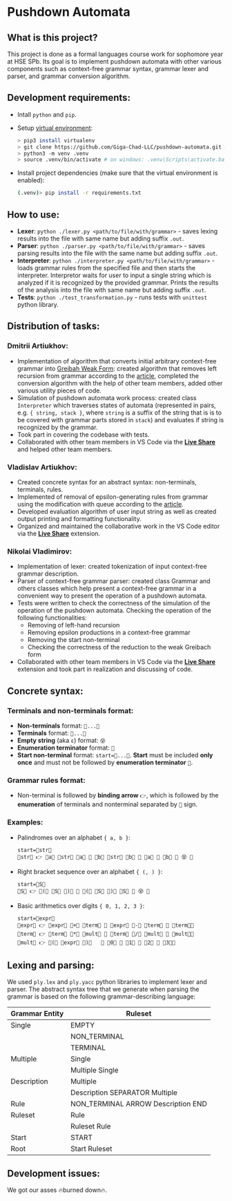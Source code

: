 # Pushdown Automata

## What is this project?

This project is done as a formal languages course work for sophomore year at HSE SPb. Its goal is to implement pushdown automata with other various components such as context-free grammar syntax, grammar lexer and parser, and grammar conversion algorithm.

## Development requirements:
- Intall `python` and `pip`.
- Setup [virtual environment](https://docs.python-guide.org/dev/virtualenvs/):

    ```bash
    > pip3 install virtualenv
    > git clone https://github.com/Giga-Chad-LLC/pushdown-automata.git && cd pushdown-automata
    > python3 -m venv .venv
    > source .venv/bin/activate # on windows: .venv\Scripts\activate.bat
    ```
- Install project dependencies (make sure that the virtual environment is enabled):
    ```bash
    (.venv)> pip install -r requirements.txt
    ```

## How to use:
- **Lexer**: `python ./lexer.py <path/to/file/with/grammar>` - saves lexing results into the file with same name but adding suffix `.out`.
- **Parser**: `python ./parser.py <path/to/file/with/grammar>` - saves parsing results into the file with the same name but adding suffix `.out`.
- **Interpreter**: `python ./interpreter.py <path/to/file/with/grammar>` - loads grammar rules from the specified file and then starts the interpreter. Interpretor waits for user to input a single string which is analyzed if it is recognized by the provided grammar. Prints the results of the analysis into the file with same name but adding suffix `.out`.
- **Tests**: `python ./test_transformation.py` - runs tests with `unittest` python library.


## Distribution of tasks:

### Dmitrii Artiukhov:
- Implementation of algorithm that converts initial arbitrary context-free grammar into [Greibah Weak Form](https://neerc.ifmo.ru/wiki/index.php?title=%D0%9F%D1%80%D0%B8%D0%B2%D0%B5%D0%B4%D0%B5%D0%BD%D0%B8%D0%B5_%D0%B3%D1%80%D0%B0%D0%BC%D0%BC%D0%B0%D1%82%D0%B8%D0%BA%D0%B8_%D0%BA_%D0%BE%D1%81%D0%BB%D0%B0%D0%B1%D0%BB%D0%B5%D0%BD%D0%BD%D0%BE%D0%B9_%D0%BD%D0%BE%D1%80%D0%BC%D0%B0%D0%BB%D1%8C%D0%BD%D0%BE%D0%B9_%D1%84%D0%BE%D1%80%D0%BC%D0%B5_%D0%93%D1%80%D0%B5%D0%B9%D0%B1%D0%B0%D1%85): created algorithm that removes left recursion from grammar according to the [article](https://neerc.ifmo.ru/wiki/index.php?title=%D0%A3%D1%81%D1%82%D1%80%D0%B0%D0%BD%D0%B5%D0%BD%D0%B8%D0%B5_%D0%BB%D0%B5%D0%B2%D0%BE%D0%B9_%D1%80%D0%B5%D0%BA%D1%83%D1%80%D1%81%D0%B8%D0%B8), completed the conversion algorithm with the help of other team members, added other various utility pieces of code.
- Simulation of pushdown automata work process: created class `Interpreter` which traverses states of automata (represented in pairs, e.g. `{ string, stack }`, where `string` is a suffix of the string that is is to be covered with grammar parts stored in `stack`) and evaluates if string is recognized by the grammar.
- Took part in covering the codebase with tests.
- Collaborated with other team members in VS Code via the [**Live Share**](https://code.visualstudio.com/learn/collaboration/live-share) and helped other team members.



### Vladislav Artiukhov:

 - Created concrete syntax for an abstract syntax: non-terminals, terminals, rules.
 - Implemented of removal of epsilon-generating rules from grammar using the modification with queue according to the [article](https://neerc.ifmo.ru/wiki/index.php?title=%D0%A3%D0%B4%D0%B0%D0%BB%D0%B5%D0%BD%D0%B8%D0%B5_eps-%D0%BF%D1%80%D0%B0%D0%B2%D0%B8%D0%BB_%D0%B8%D0%B7_%D0%B3%D1%80%D0%B0%D0%BC%D0%BC%D0%B0%D1%82%D0%B8%D0%BA%D0%B8).
 - Developed evaluation algorithm of user input string as well as created output printing and formatting functionality.
 - Organized and maintained the collaborative work in the VS Code editor via the [**Live Share**](https://code.visualstudio.com/learn/collaboration/live-share) extension.


### Nikolai Vladimirov:

- Implementation of lexer: created tokenization of input context-free grammar description.
- Parser of context-free grammar parser: created class Grammar and others classes which help present a context-free grammar in a convenient way to present the operation of a pushdown automata.
- Tests were written to check the correctness of the simulation of the operation of the pushdown automata.
Checking the operation of the following functionalities:
    - Removing of left-hand recursion
    - Removing epsilon productions in a context-free grammar
    - Removing the start non-terminal
    - Checking the correctness of the reduction to the weak Greibach form
- Collaborated with other team members in VS Code via the [**Live Share**](https://code.visualstudio.com/learn/collaboration/live-share) extension and took part in realization and discussing of code.


## Concrete syntax:

### Terminals and non-terminals format:

- **Non-terminals** format: `🤯...🤯`
- **Terminals** format: `🥵...🥵`
- **Empty string** (aka `ε`) format: `😵`
- **Enumeration terminator** format: `🗿`
- **Start non-terminal** format: `start=🤯...🤯`. **Start** must be included **only once** and must not be followed by **enumeration terminator** `🗿`.


### Grammar rules format:

- Non-terminal is followed by **binding arrow** `👉`, which is followed by the **enumeration** of terminals and nonterminal separated by `🤌` sign.


### Examples:

- Palindromes over an alphabet `{ a, b }`:
    ```
    start=🤯str🤯
    🤯str🤯 👉 🥵a🥵 🤯str🤯 🥵a🥵 🤌 🥵b🥵 🤯str🤯 🥵b🥵 🤌 🥵a🥵 🤌 🥵b🥵 🤌 😵 🗿
    ```

- Right bracket sequence over an alphabet `{ (, ) }`:
    ```
    start=🤯S🤯
    🤯S🤯 👉 🥵(🥵 🤯S🤯 🥵)🥵 🤌 🥵(🥵 🤯S🤯 🥵)🥵 🤯S🤯 🤌 😵 🗿
    ```

- Basic arithmetics over digits `{ 0, 1, 2, 3 }`:
    ```
    start=🤯expr🤯
    🤯expr🤯 👉 🤯expr🤯 🥵+🥵 🤯term🤯 🤌 🤯expr🤯 🥵-🥵 🤯term🤯 🤌 🤯term🤯🗿
    🤯term🤯 👉 🤯term🤯 🥵*🥵 🤯mult🤯 🤌 🤯term🤯 🥵/🥵 🤯mult🤯 🤌 🤯mult🤯🗿
    🤯mult🤯 👉 🥵(🥵 🤯expr🤯 🥵)🥵   🤌 🥵0🥵 🤌 🥵1🥵 🤌 🥵2🥵 🤌 🥵3🥵🗿
    ```

## Lexing and parsing:

We used `ply.lex` and `ply.yacc` python libraries to implement lexer and parser. The abstract syntax tree that we generate when parsing the grammar is based on the following grammar-describing language:

Grammar Entity | Ruleset
------------   | -------------
Single   	   | EMPTY
&nbsp;	       | NON_TERMINAL
&nbsp;		   | TERMINAL
Multiple   	   | Single
&nbsp;	       | Multiple Single
Description	   | Multiple
&nbsp;	       | Description SEPARATOR Multiple
Rule           | NON_TERMINAL ARROW Description END
Ruleset        | Rule
&nbsp;         | Ruleset Rule
Start          | START
Root           | Start Ruleset


## Development issues:
We got our asses 🔥burned down🔥.